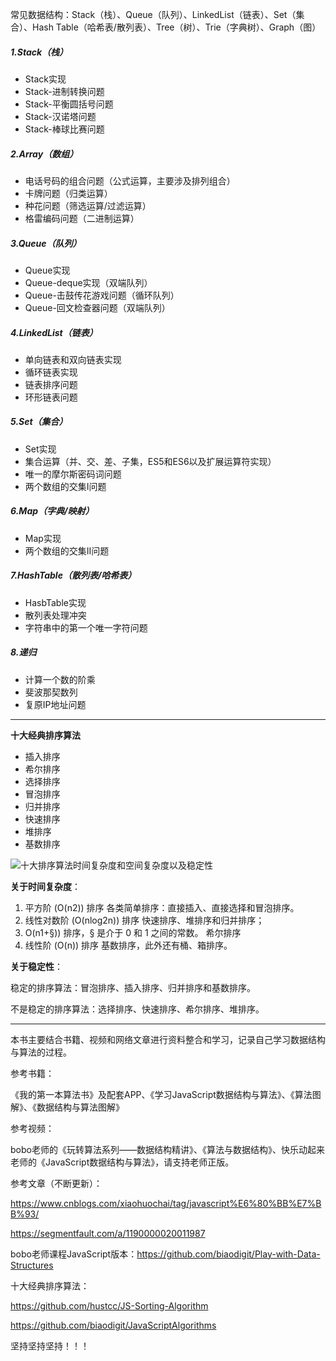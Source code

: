 常见数据结构：Stack（栈）、Queue（队列）、LinkedList（链表）、Set（集合）、Hash Table（哈希表/散列表）、Tree（树）、Trie（字典树）、Graph（图）



##### 1.Stack（栈）

- Stack实现
- Stack-进制转换问题
- Stack-平衡圆括号问题
- Stack-汉诺塔问题
- Stack-棒球比赛问题



##### 2.Array（数组）

- 电话号码的组合问题（公式运算，主要涉及排列组合）
- 卡牌问题（归类运算）
- 种花问题（筛选运算/过滤运算）
- 格雷编码问题（二进制运算）



##### 3.Queue（队列）

- Queue实现
- Queue-deque实现（双端队列）
- Queue-击鼓传花游戏问题（循环队列）
- Queue-回文检查器问题（双端队列）



##### 4.LinkedList（链表）

- 单向链表和双向链表实现
- 循环链表实现
- 链表排序问题
- 环形链表问题



##### 5.Set（集合）

- Set实现
- 集合运算（并、交、差、子集，ES5和ES6以及扩展运算符实现）
- 唯一的摩尔斯密码词问题
- 两个数组的交集Ⅰ问题



##### 6.Map（字典/映射）

- Map实现
- 两个数组的交集Ⅱ问题



##### 7.HashTable（散列表/哈希表）

- HasbTable实现
- 散列表处理冲突
- 字符串中的第一个唯一字符问题



##### 8.递归

- 计算一个数的阶乘
- 斐波那契数列
- 复原IP地址问题



---

**十大经典排序算法**



- 插入排序
- 希尔排序
- 选择排序
- 冒泡排序
- 归并排序
- 快速排序
- 堆排序
- 基数排序



![十大排序算法时间复杂度和空间复杂度以及稳定性](https://github.com/hustcc/JS-Sorting-Algorithm/raw/master/res/sort.png) 



**关于时间复杂度**：

1. 平方阶 (O(n2)) 排序 各类简单排序：直接插入、直接选择和冒泡排序。
2. 线性对数阶 (O(nlog2n)) 排序 快速排序、堆排序和归并排序；
3. O(n1+§)) 排序，§ 是介于 0 和 1 之间的常数。 希尔排序
4. 线性阶 (O(n)) 排序 基数排序，此外还有桶、箱排序。

**关于稳定性**：

稳定的排序算法：冒泡排序、插入排序、归并排序和基数排序。

不是稳定的排序算法：选择排序、快速排序、希尔排序、堆排序。

---



本书主要结合书籍、视频和网络文章进行资料整合和学习，记录自己学习数据结构与算法的过程。



参考书籍：

《我的第一本算法书》及配套APP、《学习JavaScript数据结构与算法》、《算法图解》、《数据结构与算法图解》



参考视频：

bobo老师的《玩转算法系列——数据结构精讲》、《算法与数据结构》、快乐动起来老师的《JavaScript数据结构与算法》，请支持老师正版。



参考文章（不断更新）：

<https://www.cnblogs.com/xiaohuochai/tag/javascript%E6%80%BB%E7%BB%93/> 

<https://segmentfault.com/a/1190000020011987> 

bobo老师课程JavaScript版本：<https://github.com/biaodigit/Play-with-Data-Structures> 

十大经典排序算法：

<https://github.com/hustcc/JS-Sorting-Algorithm> 

<https://github.com/biaodigit/JavaScriptAlgorithms> 



坚持坚持坚持！！！